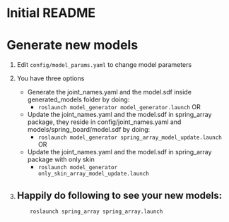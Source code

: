 # Initial README

# Generate new models

1. Edit ```config/model_params.yaml``` to change model parameters

2. You have three options
	- Generate the joint_names.yaml and the model.sdf inside generated_models folder by doing:
		- ```roslaunch model_generator model_generator.launch```
	OR
	- Update the joint_names.yaml and the model.sdf in spring_array package, they reside in config/joint_names.yaml and models/spring_board/model.sdf by doing:
		- ```roslaunch model_generator spring_array_model_update.launch```
	OR
	- Update the joint_names.yaml and the model.sdf in spring_array package with only skin
		- ```roslaunch model_generator only_skin_array_model_update.launch```

3. Happily do following to see your new models:
	- 
	```
		roslaunch spring_array spring_array.launch
	```
